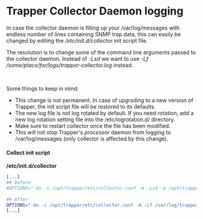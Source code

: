 # Trapper Collector Daemon logging

In case the collector daemon is filling up your /var/log/messages with endless number of lines containing SNMP trap data, this can easily be changed by editing the */etc/init.d/collector* init script file.

The resolution is to change some of the command line arguments passed to the collector daemon. Instead of *-Lsd* we want to use *-Lf /some/place/for/logs/trapper-collector.log* instead.

 

Some things to keep in mind:

-   This change is not permanent. In case of upgrading to a new version of Trapper, the init script file will be restored to its defaults.
-   The new log file is not log rotated by default. If you need rotation, add a new log rotation setting file into the /etc/logrotation.d/ directory.
-   Make sure to restart collector once the file has been modified.
-   This will not stop Trapper's *processor* daemon from logging to /var/log/messages (only collector is affected by this change).

#### Collect init script

**/etc/init.d/collector**

``` {.bash data-syntaxhighlighter-params="brush: bash; gutter: false; theme: Confluence" data-theme="Confluence" style="brush: bash; gutter: false; theme: Confluence"}
[...]
## Before
#OPTIONS="-On -c /opt/trapper/etc/collector.conf -A -Lsd -p /opt/trapper/var/run/collector.pid"
 
## After
OPTIONS="-On -c /opt/trapper/etc/collector.conf -A -Lf /var/log/trapper-collector.log -p /opt/trapper/var/run/collector.pid"
[...]
```
